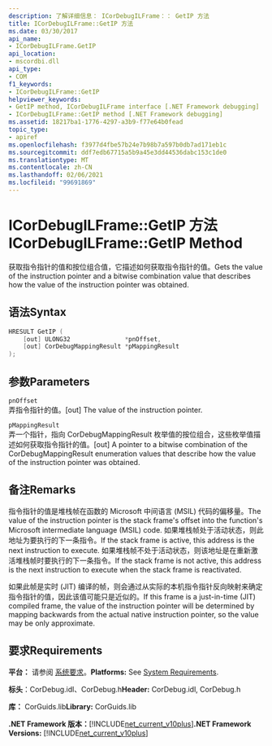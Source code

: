```yaml
---
description: 了解详细信息： ICorDebugILFrame：： GetIP 方法
title: ICorDebugILFrame::GetIP 方法
ms.date: 03/30/2017
api_name:
- ICorDebugILFrame.GetIP
api_location:
- mscordbi.dll
api_type:
- COM
f1_keywords:
- ICorDebugILFrame::GetIP
helpviewer_keywords:
- GetIP method, ICorDebugILFrame interface [.NET Framework debugging]
- ICorDebugILFrame::GetIP method [.NET Framework debugging]
ms.assetid: 18217ba1-1776-4297-a3b9-f77e64b0fead
topic_type:
- apiref
ms.openlocfilehash: f3977d4fbe57b24e7b98b7a597b0db7ad171eb1c
ms.sourcegitcommit: ddf7edb67715a5b9a45e3dd44536dabc153c1de0
ms.translationtype: MT
ms.contentlocale: zh-CN
ms.lasthandoff: 02/06/2021
ms.locfileid: "99691869"
---
```

# <a name="icordebugilframegetip-method"></a><span data-ttu-id="5049e-103">ICorDebugILFrame::GetIP 方法</span><span class="sxs-lookup"><span data-stu-id="5049e-103">ICorDebugILFrame::GetIP Method</span></span>

<span data-ttu-id="5049e-104">获取指令指针的值和按位组合值，它描述如何获取指令指针的值。</span><span class="sxs-lookup"><span data-stu-id="5049e-104">Gets the value of the instruction pointer and a bitwise combination value that describes how the value of the instruction pointer was obtained.</span></span>  
  
## <a name="syntax"></a><span data-ttu-id="5049e-105">语法</span><span class="sxs-lookup"><span data-stu-id="5049e-105">Syntax</span></span>  
  
```cpp  
HRESULT GetIP (  
    [out] ULONG32               *pnOffset,
    [out] CorDebugMappingResult *pMappingResult  
);  
```  
  
## <a name="parameters"></a><span data-ttu-id="5049e-106">参数</span><span class="sxs-lookup"><span data-stu-id="5049e-106">Parameters</span></span>  

 `pnOffset`  
 <span data-ttu-id="5049e-107">弄指令指针的值。</span><span class="sxs-lookup"><span data-stu-id="5049e-107">[out] The value of the instruction pointer.</span></span>  
  
 `pMappingResult`  
 <span data-ttu-id="5049e-108">弄一个指针，指向 CorDebugMappingResult 枚举值的按位组合，这些枚举值描述如何获取指令指针的值。</span><span class="sxs-lookup"><span data-stu-id="5049e-108">[out] A pointer to a bitwise combination of the CorDebugMappingResult enumeration values that describe how the value of the instruction pointer was obtained.</span></span>  
  
## <a name="remarks"></a><span data-ttu-id="5049e-109">备注</span><span class="sxs-lookup"><span data-stu-id="5049e-109">Remarks</span></span>  

 <span data-ttu-id="5049e-110">指令指针的值是堆栈帧在函数的 Microsoft 中间语言 (MSIL) 代码的偏移量。</span><span class="sxs-lookup"><span data-stu-id="5049e-110">The value of the instruction pointer is the stack frame's offset into the function's Microsoft intermediate language (MSIL) code.</span></span> <span data-ttu-id="5049e-111">如果堆栈帧处于活动状态，则此地址为要执行的下一条指令。</span><span class="sxs-lookup"><span data-stu-id="5049e-111">If the stack frame is active, this address is the next instruction to execute.</span></span> <span data-ttu-id="5049e-112">如果堆栈帧不处于活动状态，则该地址是在重新激活堆栈帧时要执行的下一条指令。</span><span class="sxs-lookup"><span data-stu-id="5049e-112">If the stack frame is not active, this address is the next instruction to execute when the stack frame is reactivated.</span></span>  
  
 <span data-ttu-id="5049e-113">如果此帧是实时 (JIT) 编译的帧，则会通过从实际的本机指令指针反向映射来确定指令指针的值，因此该值可能只是近似的。</span><span class="sxs-lookup"><span data-stu-id="5049e-113">If this frame is a just-in-time (JIT) compiled frame, the value of the instruction pointer will be determined by mapping backwards from the actual native instruction pointer, so the value may be only approximate.</span></span>  
  
## <a name="requirements"></a><span data-ttu-id="5049e-114">要求</span><span class="sxs-lookup"><span data-stu-id="5049e-114">Requirements</span></span>  

 <span data-ttu-id="5049e-115">**平台：** 请参阅 [系统要求](../../get-started/system-requirements.md)。</span><span class="sxs-lookup"><span data-stu-id="5049e-115">**Platforms:** See [System Requirements](../../get-started/system-requirements.md).</span></span>  
  
 <span data-ttu-id="5049e-116">**标头**：CorDebug.idl、CorDebug.h</span><span class="sxs-lookup"><span data-stu-id="5049e-116">**Header:** CorDebug.idl, CorDebug.h</span></span>  
  
 <span data-ttu-id="5049e-117">**库：** CorGuids.lib</span><span class="sxs-lookup"><span data-stu-id="5049e-117">**Library:** CorGuids.lib</span></span>  
  
 <span data-ttu-id="5049e-118">**.NET Framework 版本：**[!INCLUDE[net_current_v10plus](../../../../includes/net-current-v10plus-md.md)]</span><span class="sxs-lookup"><span data-stu-id="5049e-118">**.NET Framework Versions:** [!INCLUDE[net_current_v10plus](../../../../includes/net-current-v10plus-md.md)]</span></span>
